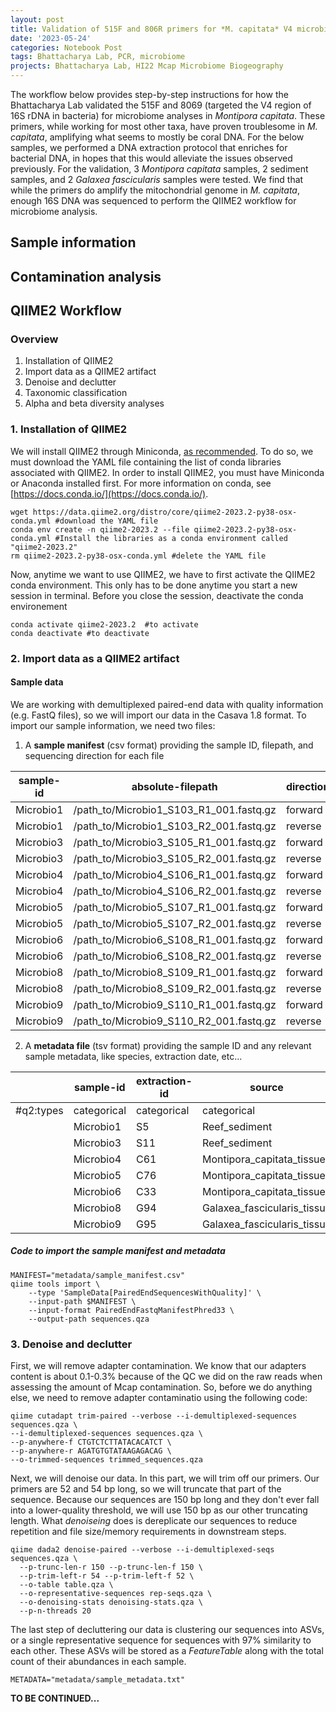 ```yaml
---  
layout: post  
title: Validation of 515F and 806R primers for *M. capitata* V4 microbiome analyses  
date: '2023-05-24'  
categories: Notebook Post  
tags: Bhattacharya Lab, PCR, microbiome  
projects: Bhattacharya Lab, HI22 Mcap Microbiome Biogeography  
---  
```


The workflow below provides step-by-step instructions for how the Bhattacharya Lab validated the 515F and 8069 (targeted the V4 region of 16S rDNA in bacteria) for microbiome analyses in *Montipora capitata*. These primers, while working for most other taxa, have proven troublesome in *M. capitata*, amplifying what seems to mostly be coral DNA. For the below samples, we performed a DNA extraction protocol that enriches for bacterial DNA, in hopes that this would alleviate the issues observed previously. For the validation, 3 *Montipora capitata* samples, 2 sediment samples, and 2 *Galaxea fascicularis* samples were tested. We find that while the primers do amplify the mitochondrial genome in *M. capitata*, enough 16S DNA was sequenced to perform the QIIME2 workflow for microbiome analysis.

## Sample information

<To fill in>

## Contamination analysis

<To fill in>

## QIIME2 Workflow

### Overview

1. Installation of QIIME2  
2. Import data as a QIIME2 artifact  
3. Denoise and declutter  
4. Taxonomic classification  
5. Alpha and beta diversity analyses

### 1. Installation of QIIME2  

We will install QIIME2 through Miniconda, [as recommended](https://docs.qiime2.org/2023.2/install/). To do so, we must download the YAML file containing the list of conda libraries associated with QIIME2. In order to install QIIME2, you must have Miniconda or Anaconda installed first. For more information on conda, see [https://docs.conda.io/](https://docs.conda.io/).  
```  
wget https://data.qiime2.org/distro/core/qiime2-2023.2-py38-osx-conda.yml #download the YAML file  
conda env create -n qiime2-2023.2 --file qiime2-2023.2-py38-osx-conda.yml #Install the libraries as a conda environment called "qiime2-2023.2"  
rm qiime2-2023.2-py38-osx-conda.yml #delete the YAML file  
```  
Now, anytime we want to use QIIME2, we have to first activate the QIIME2 conda environment. This only has to be done anytime you start a new session in terminal. Before you close the session, deactivate the conda environement  
```  
conda activate qiime2-2023.2  #to activate
conda deactivate #to deactivate  
```  

### 2. Import data as a QIIME2 artifact  

#### Sample data  
We are working with demultiplexed paired-end data with quality information (e.g. FastQ files), so we will import our data in the Casava 1.8 format. To import our sample information, we need two  files:  
1) A **sample manifest** (csv format) providing the sample ID, filepath, and sequencing direction for each file  

|sample-id|absolute-filepath|direction|  
|---|---|---| 
|Microbio1|/path_to/Microbio1_S103_R1_001.fastq.gz|forward|  
|Microbio1|/path_to/Microbio1_S103_R2_001.fastq.gz|reverse|  
|Microbio3|/path_to/Microbio3_S105_R1_001.fastq.gz|forward|  
|Microbio3|/path_to/Microbio3_S105_R2_001.fastq.gz|reverse|  
|Microbio4|/path_to/Microbio4_S106_R1_001.fastq.gz|forward|  
|Microbio4|/path_to/Microbio4_S106_R2_001.fastq.gz|reverse|  
|Microbio5|/path_to/Microbio5_S107_R1_001.fastq.gz|forward|  
|Microbio5|/path_to/Microbio5_S107_R2_001.fastq.gz|reverse|  
|Microbio6|/path_to/Microbio6_S108_R1_001.fastq.gz|forward|  
|Microbio6|/path_to/Microbio6_S108_R2_001.fastq.gz|reverse|  
|Microbio8|/path_to/Microbio8_S109_R1_001.fastq.gz|forward|  
|Microbio8|/path_to/Microbio8_S109_R2_001.fastq.gz|reverse|  
|Microbio9|/path_to/Microbio9_S110_R1_001.fastq.gz|forward|  
|Microbio9|/path_to/Microbio9_S110_R2_001.fastq.gz|reverse| 

2) A **metadata file** (tsv format) providing the sample ID and any relevant sample metadata, like species, extraction date, etc...  

||sample-id|extraction-id|source|collection-date|site-id|site-name|colony-id|microenvironment|rep-number|  
|---|---|---|---|---|---|---|---|---|---| 
|#q2:types|categorical|categorical|categorical|categorical|categorical|categorical|categorical|categorical|categorical|  
||Microbio1|S5|Reef_sediment|20220511|S2|KBay_Reef11_West|C3|Soil|R1|  
||Microbio3|S11|Reef_sediment|20220511|S1|KBay_Reef12_West|C3|Soil|R3|  
||Microbio4|C61|Montipora_capitata_tissue|20220511|S1|KBay_Reef12_West|C1|Middle|R2|  
||Microbio5|C76|Montipora_capitata_tissue|20220511|S2|KBay_Reef11_West|C1|Top|R2|  
||Microbio6|C33|Montipora_capitata_tissue|20220511|S2|KBay_Reef11_West|C3|Bottom|R2|  
||Microbio8|G94|Galaxea_fascicularis_tissue|20221006|T3|Dbtank|G94|Top|R1|  
||Microbio9|G95|Galaxea_fascicularis_tissue|20221006|T3|DBtank|G95|Top|R1|  

##### Code to import the sample manifest and metadata  
```  
MANIFEST="metadata/sample_manifest.csv"
qiime tools import \
    --type 'SampleData[PairedEndSequencesWithQuality]' \
    --input-path $MANIFEST \
    --input-format PairedEndFastqManifestPhred33 \
    --output-path sequences.qza
```

### 3. Denoise and declutter  

First, we will remove adapter contamination. We know that our adapters content is about 0.1-0.3% because of the QC we did on the raw reads when assessing the amount of Mcap contamination. So, before we do anything else, we need to remove adapter contaminatio using the following code:  
```  
qiime cutadapt trim-paired --verbose --i-demultiplexed-sequences sequences.qza \
--i-demultiplexed-sequences sequences.qza \
--p-anywhere-f CTGTCTCTTATACACATCT \
--p-anywhere-r AGATGTGTATAAGAGACAG \
--o-trimmed-sequences trimmed_sequences.qza
```  

Next, we will denoise our data. In this part, we will trim off our primers. Our primers are 52 and 54 bp long, so we will truncate that part of the sequence. Because our sequences are 150 bp long and they don't ever fall into a lower-quality threshold, we will use 150 bp as our other truncating length. What *denoiseing* does is dereplicate our sequences to reduce repetition and file size/memory requirements in downstream steps.  
```  
qiime dada2 denoise-paired --verbose --i-demultiplexed-seqs sequences.qza \
  --p-trunc-len-r 150 --p-trunc-len-f 150 \
  --p-trim-left-r 54 --p-trim-left-f 52 \
  --o-table table.qza \
  --o-representative-sequences rep-seqs.qza \
  --o-denoising-stats denoising-stats.qza \
  --p-n-threads 20
```

The last step of decluttering our data is clustering our sequences into ASVs, or a single representative sequence for sequences with 97% similarity to each other. These ASVs will be stored as a *FeatureTable* along with the total count of their abundances in each sample.  
```
METADATA="metadata/sample_metadata.txt"

```

**TO BE CONTINUED...**
